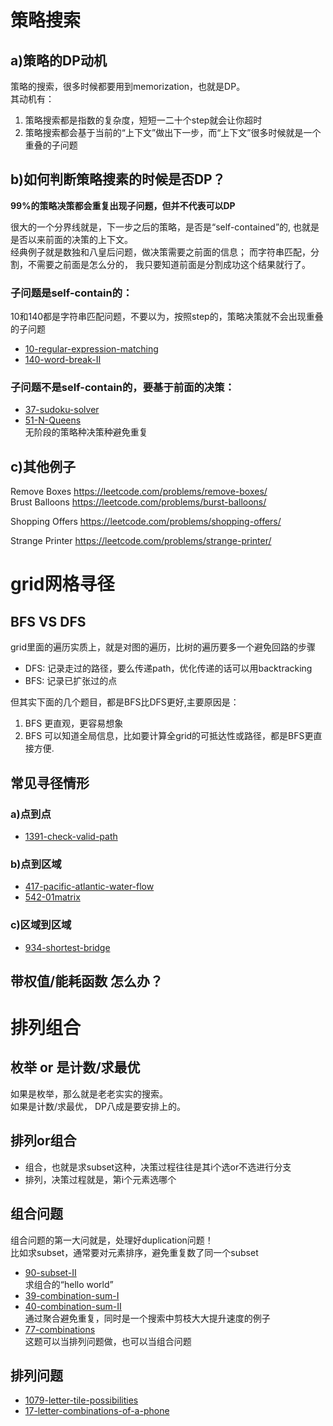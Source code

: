 # 策略搜索
## a)策略的DP动机
策略的搜索，很多时候都要用到memorization，也就是DP。  
其动机有：  
1. 策略搜索都是指数的复杂度，短短一二十个step就会让你超时
2. 策略搜索都会基于当前的“上下文”做出下一步，而“上下文”很多时候就是一个重叠的子问题

## b)如何判断策略搜素的时候是否DP？
**99%的策略决策都会重复出现子问题，但并不代表可以DP**

很大的一个分界线就是，下一步之后的策略，是否是“self-contained”的, 也就是是否以来前面的决策的上下文。   
经典例子就是数独和八皇后问题，做决策需要之前面的信息；   而字符串匹配，分割，不需要之前面是怎么分的， 我只要知道前面是分割成功这个结果就行了。  

### 子问题是self-contain的：
10和140都是字符串匹配问题，不要以为，按照step的，策略决策就不会出现重叠的子问题  
- [10-regular-expression-matching](./10-regular-expression-matching.md)  
- [140-word-break-II](./140-word-break-II.md)  

### 子问题不是self-contain的，要基于前面的决策：
- [37-sudoku-solver](./37-sudoku-solver.md)      
- [51-N-Queens](./51-N-Queens.md)   
无阶段的策略种决策种避免重复  

## c)其他例子
Remove Boxes
https://leetcode.com/problems/remove-boxes/    
Brust Balloons 
https://leetcode.com/problems/burst-balloons/

Shopping Offers
https://leetcode.com/problems/shopping-offers/  

Strange Printer
https://leetcode.com/problems/strange-printer/

# grid网格寻径
## BFS VS DFS
grid里面的遍历实质上，就是对图的遍历，比树的遍历要多一个避免回路的步骤  
- DFS: 记录走过的路径，要么传递path，优化传递的话可以用backtracking
- BFS: 记录已扩张过的点  

但其实下面的几个题目，都是BFS比DFS更好,主要原因是：  
1. BFS 更直观，更容易想象
2. BFS 可以知道全局信息，比如要计算全grid的可抵达性或路径，都是BFS更直接方便.   
## 常见寻径情形
### a)点到点 
- [1391-check-valid-path](./1391-check-valid-path.md)
### b)点到区域 
- [417-pacific-atlantic-water-flow](./417-pacific-atlantic-water-flow.md)
- [542-01matrix](./542-01matrix.md)
### c)区域到区域
- [934-shortest-bridge](./934-shortest-bridge.md)
## 带权值/能耗函数 怎么办？


# 排列组合
## 枚举 or 是计数/求最优  
如果是枚举，那么就是老老实实的搜索。   
如果是计数/求最优， DP八成是要安排上的。
## 排列or组合
- 组合，也就是求subset这种，决策过程往往是其i个选or不选进行分支  
- 排列，决策过程就是，第i个元素选哪个
## 组合问题
组合问题的第一大问就是，处理好duplication问题！   
比如求subset，通常要对元素排序，避免重复数了同一个subset
- [90-subset-II](./90-subset-II.md)  
求组合的“hello world”
- [39-combination-sum-I](./39-combination-sum-I.md)
- [40-combination-sum-II](./40-combination-sum-II.md)  
 通过聚合避免重复，同时是一个搜索中剪枝大大提升速度的例子
 - [77-combinations](./77-combinations.md)  
 这题可以当排列问题做，也可以当组合问题

## 排列问题
- [1079-letter-tile-possibilities](./1079-letter-tile-possibilities.md)
- [17-letter-combinations-of-a-phone](./17-letter-combinations-of-a-phone.md)
